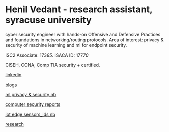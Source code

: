 # Henil Vedant   - research assistant, syracuse university

cyber security engineer with hands-on Offensive and Defensive Practices and foundations in networking/routing protocols. Area of interest: privacy & security of machine learning and ml for endpoint security.

ISC2 Associate: 173*95*.
      ISACA ID: 177*70*

CISEH, CCNA, Comp TIA security + certified.

[linkedin](https://www.linkedin.com/in/henil-vedant/)


[blogs](https://medium.com/@hhv8051)


[ml privacy & security nb](https://github.com/Henilv/MachineLearning_Privacy-Security)


[computer security reports](https://github.com/Henilv/Computer_Security-attacks)


[iot edge sensors_ids nb](https://github.com/Henilv/IoT-app_sec/tree/main)


[research](https://link.springer.com/chapter/10.1007/978-981-16-6285-0_24)

